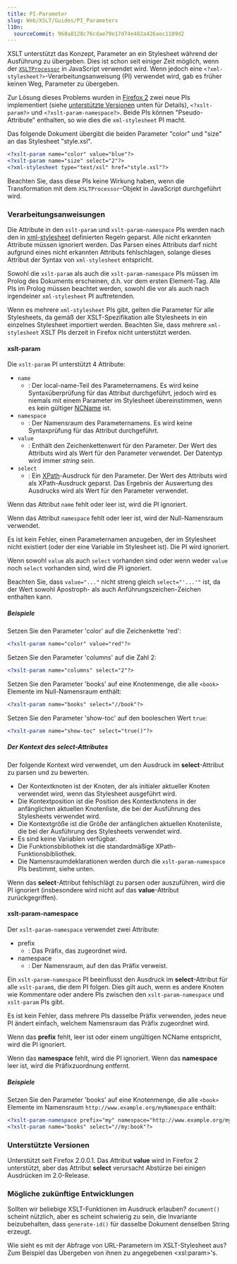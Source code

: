 ```yaml
---
title: PI-Parameter
slug: Web/XSLT/Guides/PI_Parameters
l10n:
  sourceCommit: 968a8128c76cdae79e17d74e482a426aec1189d2
---
```


XSLT unterstützt das Konzept, Parameter an ein Stylesheet während der Ausführung zu übergeben. Dies ist schon seit einiger Zeit möglich, wenn der [`XSLTProcessor`](/de/docs/Web/API/XSLTProcessor) in JavaScript verwendet wird. Wenn jedoch eine `<?xml-stylesheet?>`-Verarbeitungsanweisung (PI) verwendet wird, gab es früher keinen Weg, Parameter zu übergeben.

Zur Lösung dieses Problems wurden in [Firefox 2](/de/docs/Mozilla/Firefox/Releases/2) zwei neue PIs implementiert (siehe [unterstützte Versionen](#mögliche_zukünftige_entwicklungen) unten für Details), `<?xslt-param?>` und `<?xslt-param-namespace?>`. Beide PIs können "Pseudo-Attribute" enthalten, so wie dies die `xml-stylesheet` PI macht.

Das folgende Dokument übergibt die beiden Parameter "color" und "size" an das Stylesheet "style.xsl".

```xml
<?xslt-param name="color" value="blue"?>
<?xslt-param name="size" select="2"?>
<?xml-stylesheet type="text/xsl" href="style.xsl"?>
```

Beachten Sie, dass diese PIs keine Wirkung haben, wenn die Transformation mit dem `XSLTProcessor`-Objekt in JavaScript durchgeführt wird.

### Verarbeitungsanweisungen

Die Attribute in den `xslt-param` und `xslt-param-namespace` PIs werden nach den in [xml-stylesheet](https://www.w3.org/TR/xml-stylesheet/) definierten Regeln geparst. Alle nicht erkannten Attribute müssen ignoriert werden. Das Parsen eines Attributs darf nicht aufgrund eines nicht erkannten Attributs fehlschlagen, solange dieses Attribut der Syntax von `xml-stylesheet` entspricht.

Sowohl die `xslt-param` als auch die `xslt-param-namespace` PIs müssen im Prolog des Dokuments erscheinen, d.h. vor dem ersten Element-Tag. Alle PIs im Prolog müssen beachtet werden, sowohl die vor als auch nach irgendeiner `xml-stylesheet` PI auftretenden.

Wenn es mehrere `xml-stylesheet` PIs gibt, gelten die Parameter für alle Stylesheets, da gemäß der XSLT-Spezifikation alle Stylesheets in ein einzelnes Stylesheet importiert werden. Beachten Sie, dass mehrere `xml-stylesheet` XSLT PIs derzeit in Firefox nicht unterstützt werden.

#### xslt-param

Die `xslt-param` PI unterstützt 4 Attribute:

- `name`
  - : Der local-name-Teil des Parameternamens. Es wird keine Syntaxüberprüfung für das Attribut durchgeführt, jedoch wird es niemals mit einem Parameter im Stylesheet übereinstimmen, wenn es kein gültiger [NCName](https://www.w3.org/TR/REC-xml-names/#NT-NCName) ist.
- `namespace`
  - : Der Namensraum des Parameternamens. Es wird keine Syntaxprüfung für das Attribut durchgeführt.
- `value`
  - : Enthält den Zeichenkettenwert für den Parameter. Der Wert des Attributs wird als Wert für den Parameter verwendet. Der Datentyp wird immer _string_ sein.
- `select`
  - : Ein [XPath](/de/docs/Web/XPath)-Ausdruck für den Parameter. Der Wert des Attributs wird als XPath-Ausdruck geparst. Das Ergebnis der Auswertung des Ausdrucks wird als Wert für den Parameter verwendet.

Wenn das Attribut `name` fehlt oder leer ist, wird die PI ignoriert.

Wenn das Attribut `namespace` fehlt oder leer ist, wird der Null-Namensraum verwendet.

Es ist kein Fehler, einen Parameternamen anzugeben, der im Stylesheet nicht existiert (oder der eine Variable im Stylesheet ist). Die PI wird ignoriert.

Wenn sowohl `value` als auch `select` vorhanden sind oder wenn weder `value` noch `select` vorhanden sind, wird die PI ignoriert.

Beachten Sie, dass `value="..."` nicht streng gleich `select="'...'"` ist, da der Wert sowohl Apostroph- als auch Anführungszeichen-Zeichen enthalten kann.

##### Beispiele

Setzen Sie den Parameter 'color' auf die Zeichenkette 'red':

```xml
<?xslt-param name="color" value="red"?>
```

Setzen Sie den Parameter 'columns' auf die Zahl 2:

```xml
<?xslt-param name="columns" select="2"?>
```

Setzen Sie den Parameter 'books' auf eine Knotenmenge, die alle `<book>` Elemente im Null-Namensraum enthält:

```xml
<?xslt-param name="books" select="//book"?>
```

Setzen Sie den Parameter 'show-toc' auf den booleschen Wert `true`:

```xml
<?xslt-param name="show-toc" select="true()"?>
```

##### Der Kontext des select-Attributes

Der folgende Kontext wird verwendet, um den Ausdruck im **select**-Attribut zu parsen und zu bewerten.

- Der Kontextknoten ist der Knoten, der als initialer aktueller Knoten verwendet wird, wenn das Stylesheet ausgeführt wird.
- Die Kontextposition ist die Position des Kontextknotens in der anfänglichen aktuellen Knotenliste, die bei der Ausführung des Stylesheets verwendet wird.
- Die Kontextgröße ist die Größe der anfänglichen aktuellen Knotenliste, die bei der Ausführung des Stylesheets verwendet wird.
- Es sind keine Variablen verfügbar.
- Die Funktionsbibliothek ist die standardmäßige XPath-Funktionsbibliothek.
- Die Namensraumdeklarationen werden durch die `xslt-param-namespace` PIs bestimmt, siehe unten.

Wenn das **select**-Attribut fehlschlägt zu parsen oder auszuführen, wird die PI ignoriert (insbesondere wird nicht auf das **value**-Attribut zurückgegriffen).

#### xslt-param-namespace

Der `xslt-param-namespace` verwendet zwei Attribute:

- prefix
  - : Das Präfix, das zugeordnet wird.
- namespace
  - : Der Namensraum, auf den das Präfix verweist.

Ein `xslt-param-namespace` PI beeinflusst den Ausdruck im **select**-Attribut für alle `xslt-param`s, die dem PI folgen. Dies gilt auch, wenn es andere Knoten wie Kommentare oder andere PIs zwischen den `xslt-param-namespace` und `xslt-param` PIs gibt.

Es ist kein Fehler, dass mehrere PIs dasselbe Präfix verwenden, jedes neue PI ändert einfach, welchem Namensraum das Präfix zugeordnet wird.

Wenn das **prefix** fehlt, leer ist oder einem ungültigen NCName entspricht, wird die PI ignoriert.

Wenn das **namespace** fehlt, wird die PI ignoriert. Wenn das **namespace** leer ist, wird die Präfixzuordnung entfernt.

##### Beispiele

Setzen Sie den Parameter 'books' auf eine Knotenmenge, die alle `<book>` Elemente im Namensraum `http://www.example.org/myNamespace` enthält:

```xml
<?xslt-param-namespace prefix="my" namespace="http://www.example.org/myNamespace"?>
<?xslt-param name="books" select="//my:book"?>
```

### Unterstützte Versionen

Unterstützt seit Firefox 2.0.0.1. Das Attribut **value** wird in Firefox 2 unterstützt, aber das Attribut **select** verursacht Abstürze bei einigen Ausdrücken im 2.0-Release.

### Mögliche zukünftige Entwicklungen

Sollten wir beliebige XSLT-Funktionen im Ausdruck erlauben? `document()` scheint nützlich, aber es scheint schwierig zu sein, die Invariante beizubehalten, dass `generate-id()` für dasselbe Dokument denselben String erzeugt.

Wie sieht es mit der Abfrage von URL-Parametern im XSLT-Stylesheet aus? Zum Beispiel das Übergeben von ihnen zu angegebenen \<xsl:param>'s.
